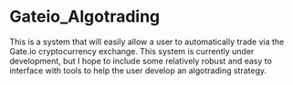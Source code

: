 # Gateio_Algotrading
This is a system that will easily allow a user to automatically trade via the Gate.io cryptocurrency exchange. This system is currently under development, but I hope to include some relatively robust and easy to interface with tools to help the user develop an algotrading strategy.
